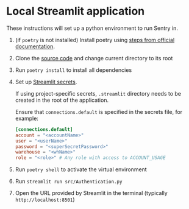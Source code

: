 # Local Streamlit application

These instructions will set up a python environment to run Sentry in.

1. (if `poetry` is not installed) Install poetry using [steps from official
   documentation](https://python-poetry.org/docs/#installation).
2. Clone the [source code][src] and change current directory to its root
3. Run `poetry install` to install all dependencies
4. Set up [Streamlit secrets][streamlit-secrets].

    If using project-specific secrets, `.streamlit` directory needs to be
    created in the root of the application.

    Ensure that `connections.default` is specified in the secrets file, for
    example:

    ```toml
    [connections.default]
    account = "<accountName>"
    user = "<userName>"
    password = "<superSecretPassword>"
    warehouse = "<whName>"
    role = "<role>" # Any role with access to ACCOUNT_USAGE
    ```

5. Run `poetry shell` to activate the virtual environment
6. Run `streamlit run src/Authentication.py`
7. Open the URL provided by Streamlit in the terminal (typically
   `http://localhost:8501`)

[src]: https://github.com/Snowflake-Labs/Sentry
[streamlit-secrets]:
https://docs.streamlit.io/streamlit-community-cloud/deploy-your-app/secrets-management
